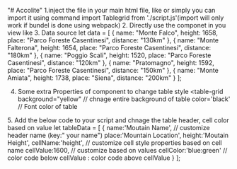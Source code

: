 "# Accolite" 
1.inject the file in your main html file, like <script src="script.js"></script>
or simply you can import it using command import Tablegrid from './script.js'(import will only work if bundel is done using webpack) 
2. Directly use the componet in you view like <table-grid ></table-grid>
3. Data source
let data = [
        { name: "Monte Falco", height: 1658, place: "Parco Foreste Casentinesi", distance: "130km" },
        { name: "Monte Falterona", height: 1654, place: "Parco Foreste Casentinesi",  distance: "180km" },
        { name: "Poggio Scali", height: 1520, place: "Parco Foreste Casentinesi",   distance: "120km" },
        { name: "Pratomagno", height: 1592, place: "Parco Foreste Casentinesi",  distance: "150km" },
        { name: "Monte Amiata", height: 1738, place: "Siena",  distance: "200km" }
    ];

4. Some extra Properties of component to change table style
<table-grid 
    background="yellow" // chnage entire background of table
    color='black'       // Font color of table 
    >
</table-grid>
5. Add the below code to your script and chnage the table header, cell color based on value
let tableData = [
       {
           name:'Moutain Name', //  customize header name (key:" your name")
           place:'Mountain Location', 
           height:'Moutain Height', 
		   cellName:'height', // customize cell style properties based on cell name
           cellValue:1600,    // customize based on values
           cellColor:'blue:green' // color code below cellValue : color code above cellValue
       }
    ];
